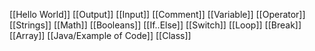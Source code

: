 [[Hello World]]
[[Output]]
[[Input]]
[[Comment]]
[[Variable]]
[[Operator]]
[[Strings]]
[[Math]]
[[Booleans]]
[[If..Else]]
[[Switch]]
[[Loop]]
[[Break]]
[[Array]]
[[Java/Example of Code]]
[[Class]]